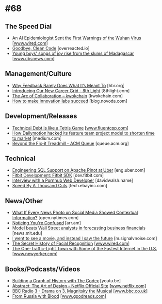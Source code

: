 # #68 

## The Speed Dial
* [An AI Epidemiologist Sent the First Warnings of the Wuhan Virus](https://www.wired.com/story/ai-epidemiologist-wuhan-public-health-warnings/) [www.wired.com]
* [Goodbye, Clean Code](https://overreacted.io/goodbye-clean-code/) [overreacted.io]
* [Young boys' songs of joy rise from the slums of Madagascar](https://www.cbsnews.com/news/zaza-kanto-a-capella-group-young-boys-songs-of-joy-rise-from-the-slums-of-madagascar/) [www.cbsnews.com]


## Management/Culture
* [Why Feedback Rarely Does What It’s Meant To](https://hbr.org/2019/03/the-feedback-fallacy) [hbr.org]
* [Introducing Our New Career Grid - 8th Light](https://8thlight.com/blog/claudia-richman/2020/01/21/career-grid.html) [8thlight.com]
* [The Arc of Collaboration – kwokchain](https://kwokchain.com/2019/08/16/the-arc-of-collaboration/) [kwokchain.com]
* [How to make innovation labs succeed](https://blog.novoda.com/how-to-make-innovation-labs-succeed/) [blog.novoda.com]


## Development/Releases
* [Technical Debt Is like a Tetris Game](https://www.fluentcpp.com/2020/01/17/technical-debt-is-like-a-tetris-game/) [www.fluentcpp.com]
* [How Dailymotion hacked its feature team project model to shorten time to market](https://medium.com/dailymotion/how-dailymotion-hacked-its-feature-team-project-model-to-shorten-time-to-market-618232f671da) [medium.com]
* [Beyond the Fix-it Treadmill - ACM Queue](https://queue.acm.org/detail.cfm?ref=rss&id=3380780) [queue.acm.org]


## Technical
* [Engineering SQL Support on Apache Pinot at Uber](https://eng.uber.com/engineering-sql-support-on-apache-pinot/) [eng.uber.com]
* [Fitbit Development: Fitbit SDK](https://dev.fitbit.com/) [dev.fitbit.com]
* [Interview with a Pornhub Web Developer](https://davidwalsh.name/pornhub-interview) [davidwalsh.name]
* [Speed By A Thousand Cuts](https://tech.ebayinc.com/engineering/speed-by-a-thousand-cuts/) [tech.ebayinc.com]


## News/Other
* [What If Every News Photo on Social Media Showed Contextual Information?](https://open.nytimes.com/what-if-every-news-photo-on-social-media-showed-contextual-information-8936cf4e8c45) [open.nytimes.com]
* [Noticing You're Confused](https://arr.am/2020/01/23/noticingconfusion/) [arr.am]
* [Model beats Wall Street analysts in forecasting business financials](https://news.mit.edu/2019/model-beats-wall-street-forecasts-business-sales-1219) [news.mit.edu]
* [I went to see a movie, and instead I saw the future](https://m.signalvnoise.com/i-went-to-see-a-movie-and-instead-i-saw-the-future/) [m.signalvnoise.com]
* [The Secret History of Facial Recognition](https://www.wired.com/story/secret-history-facial-recognition/) [www.wired.com]
* [The One-Traffic-Light Town with Some of the Fastest Internet in the U.S.](https://www.newyorker.com/tech/annals-of-technology/the-one-traffic-light-town-with-some-of-the-fastest-internet-in-the-us) [www.newyorker.com]


## Books/Podcasts/Videos
* [Building a Graph of History with The Codex](https://youtu.be/-G8YmRJ__Q0) [youtu.be]
* [Abstract: The Art of Design - Netflix Official Site](https://www.netflix.com/title/80057883) [www.netflix.com]
* [BBC Radio 3 - Drama on 3, Magnitsky the Musical](https://www.bbc.co.uk/programmes/m000d6yy) [www.bbc.co.uk]
* [From Russia with Blood](https://www.goodreads.com/book/show/39857666-from-russia-with-blood?from_search=true&qid=GLurVQErrU) [www.goodreads.com]